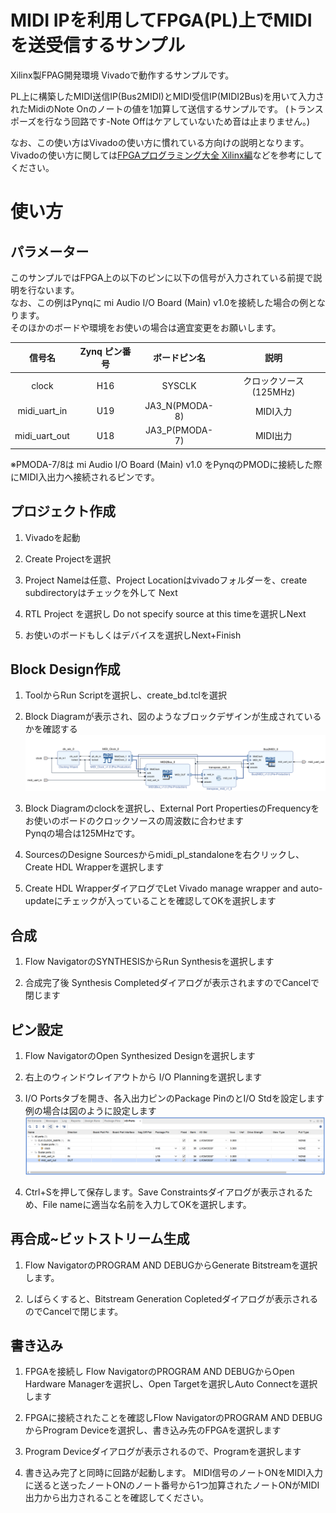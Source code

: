 # MIDI IPを利用してFPGA(PL)上でMIDIを送受信するサンプル

Xilinx製FPAG開発環境 Vivadoで動作するサンプルです。

PL上に構築したMIDI送信IP(Bus2MIDI)とMIDI受信IP(MIDI2Bus)を用いて入力されたMidiのNote Onのノートの値を1加算して送信するサンプルです。
(トランスポーズを行なう回路です-Note Offはケアしていないため音は止まりません。)


なお、この使い方はVivadoの使い方に慣れている方向けの説明となります。  
Vivadoの使い方に関しては[FPGAプログラミング大全 Xilinx編](https://www.amazon.co.jp/dp/4798063266)などを参考にしてください。

# 使い方

## パラメーター
このサンプルではFPGA上の以下のピンに以下の信号が入力されている前提で説明を行ないます。  
なお、この例はPynqに mi Audio I/O Board (Main) v1.0を接続した場合の例となります。  
そのほかのボードや環境をお使いの場合は適宜変更をお願いします。


|信号名|Zynq ピン番号|ボードピン名|説明|
|:----:|:----:|:----:|:----:|
|clock|H16|SYSCLK|クロックソース(125MHz)|
|midi_uart_in|U19|JA3_N(PMODA-8)|MIDI入力|
|midi_uart_out|U18|JA3_P(PMODA-7)|MIDI出力|


※PMODA-7/8は mi Audio I/O Board (Main) v1.0 をPynqのPMODに接続した際にMIDI入出力へ接続されるピンです。


## プロジェクト作成
1. Vivadoを起動

1. Create Projectを選択

1. Project Nameは任意、Project Locationはvivadoフォルダーを、create subdirectoryはチェックを外して Next

1. RTL Project を選択し Do not specify source at this timeを選択しNext

1. お使いのボードもしくはデバイスを選択しNext+Finish


## Block Design作成
1. ToolからRun Scriptを選択し、create_bd.tclを選択

1. Block Diagramが表示され、図のようなブロックデザインが生成されているかを確認する
![](img/01.png)

1. Block Diagramのclockを選択し、External Port PropertiesのFrequencyをお使いのボードのクロックソースの周波数に合わせます  
Pynqの場合は125MHzです。

1. SourcesのDesigne Sourcesからmidi_pl_standaloneを右クリックし、Create HDL Wrapperを選択します

1. Create HDL WrapperダイアログでLet Vivado manage wrapper and auto-updateにチェックが入っていることを確認してOKを選択します

## 合成
1. Flow NavigatorのSYNTHESISからRun Synthesisを選択します

1. 合成完了後 Synthesis Completedダイアログが表示されますのでCancelで閉じます

## ピン設定

1. Flow NavigatorのOpen Synthesized Designを選択します

1. 右上のウィンドウレイアウトから I/O Planningを選択します

1. I/O Portsタブを開き、各入出力ピンのPackage PinのとI/O Stdを設定します  
例の場合は図のように設定します
![](img/02.png)

1. Ctrl+Sを押して保存します。Save Constraintsダイアログが表示されるため、File nameに適当な名前を入力してOKを選択します。

## 再合成~ビットストリーム生成
1. Flow NavigatorのPROGRAM AND DEBUGからGenerate Bitstreamを選択します。

1. しばらくすると、Bitstream Generation Copletedダイアログが表示されるのでCancelで閉じます。

## 書き込み

1. FPGAを接続し Flow NavigatorのPROGRAM AND DEBUGからOpen Hardware Managerを選択し、Open Targetを選択しAuto Connectを選択します

1. FPGAに接続されたことを確認しFlow NavigatorのPROGRAM AND DEBUGからProgram Deviceを選択し、書き込み先のFPGAを選択します

1. Program Deviceダイアログが表示されるので、Programを選択します

1. 書き込み完了と同時に回路が起動します。 MIDI信号のノートONをMIDI入力に送ると送ったノートONのノート番号から1つ加算されたノートONがMIDI出力から出力されることを確認してください。
